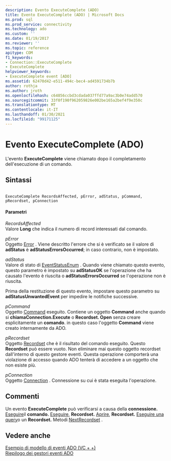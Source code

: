 ```yaml
---
description: Evento ExecuteComplete (ADO)
title: Evento ExecuteComplete (ADO) | Microsoft Docs
ms.prod: sql
ms.prod_service: connectivity
ms.technology: ado
ms.custom: ''
ms.date: 01/19/2017
ms.reviewer: ''
ms.topic: reference
apitype: COM
f1_keywords:
- Connection::ExecuteComplete
- ExecuteComplete
helpviewer_keywords:
- ExecuteComplete event [ADO]
ms.assetid: 62470d42-e511-494c-bec4-ad4591734b7b
author: rothja
ms.author: jroth
ms.openlocfilehash: c64856ccbd3cdada037ffd77a9ac3b0e74add570
ms.sourcegitcommit: 33f0f190f962059826e002be165a2bef4f9e350c
ms.translationtype: MT
ms.contentlocale: it-IT
ms.lasthandoff: 01/30/2021
ms.locfileid: "99171125"
---
```

# <a name="executecomplete-event-ado"></a>Evento ExecuteComplete (ADO)
L'evento **ExecuteComplete** viene chiamato dopo il completamento dell'esecuzione di un comando.  
  
## <a name="syntax"></a>Sintassi  
  
```  
  
ExecuteComplete RecordsAffected, pError, adStatus, pCommand, pRecordset, pConnection  
```  
  
#### <a name="parameters"></a>Parametri  
 *RecordsAffected*  
 Valore **Long** che indica il numero di record interessati dal comando.  
  
 *pError*  
 Oggetto [Error](../../../ado/reference/ado-api/error-object.md) . Viene descritto l'errore che si è verificato se il valore di **adStatus** è **adStatusErrorsOccurred**; in caso contrario, non è impostato.  
  
 *adStatus*  
 Valore di stato di [EventStatusEnum](../../../ado/reference/ado-api/eventstatusenum.md) . Quando viene chiamato questo evento, questo parametro è impostato su **adStatusOK** se l'operazione che ha causato l'evento è riuscita o **adStatusErrorsOccurred** se l'operazione non è riuscita.  
  
 Prima della restituzione di questo evento, impostare questo parametro su **adStatusUnwantedEvent** per impedire le notifiche successive.  
  
 *pCommand*  
 Oggetto [Command](../../../ado/reference/ado-api/command-object-ado.md) eseguito. Contiene un oggetto **Command** anche quando si **chiamaConnection.Execute** o **Recordset. Open** senza creare esplicitamente un **comando**. in questo caso l'oggetto **Command** viene creato internamente da ADO.  
  
 *pRecordset*  
 Oggetto [Recordset](../../../ado/reference/ado-api/recordset-object-ado.md) che è il risultato del comando eseguito. Questo **Recordset** può essere vuoto. Non eliminare mai questo oggetto recordset dall'interno di questo gestore eventi. Questa operazione comporterà una violazione di accesso quando ADO tenterà di accedere a un oggetto che non esiste più.  
  
 *pConnection*  
 Oggetto [Connection](../../../ado/reference/ado-api/connection-object-ado.md) . Connessione su cui è stata eseguita l'operazione.  
  
## <a name="remarks"></a>Commenti  
 Un evento **ExecuteComplete** può verificarsi a causa della **connessione.** [Eseguire](../../../ado/reference/ado-api/execute-method-ado-connection.md)il **comando.** [Eseguire](../../../ado/reference/ado-api/execute-method-ado-command.md), **Recordset.** [Aprire](../../../ado/reference/ado-api/open-method-ado-recordset.md), **Recordset.** [Eseguire una query](../../../ado/reference/ado-api/requery-method.md)o un **Recordset.** Metodi [NextRecordset](../../../ado/reference/ado-api/nextrecordset-method-ado.md) .  
  
## <a name="see-also"></a>Vedere anche  
 [Esempio di modello di eventi ADO (VC + +)](../../../ado/reference/ado-api/ado-events-model-example-vc.md)   
 [Riepilogo dei gestori eventi ADO](../../../ado/guide/data/ado-event-handler-summary.md)
